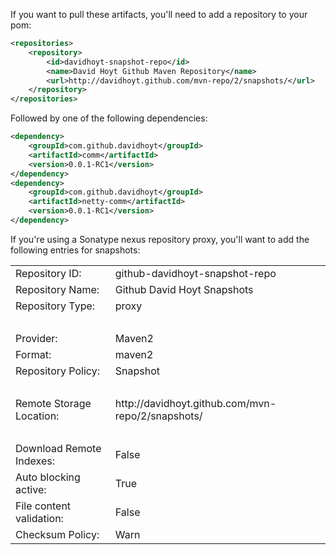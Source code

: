 If you want to pull these artifacts, you'll need to add a repository to your pom:

```xml
<repositories>
	<repository>
		<id>davidhoyt-snapshot-repo</id>
		<name>David Hoyt Github Maven Repository</name>
		<url>http://davidhoyt.github.com/mvn-repo/2/snapshots/</url>
	</repository>
</repositories>
```

Followed by one of the following dependencies:

```xml
<dependency>
	<groupId>com.github.davidhoyt</groupId>
	<artifactId>comm</artifactId>
	<version>0.0.1-RC1</version>
</dependency>
<dependency>
	<groupId>com.github.davidhoyt</groupId>
	<artifactId>netty-comm</artifactId>
	<version>0.0.1-RC1</version>
</dependency>
```

If you're using a Sonatype nexus repository proxy, you'll want to add the following entries for snapshots:

<table>
    <tr>
        <td>Repository ID:</td>
        <td>github-davidhoyt-snapshot-repo</td>
    </tr>
    <tr>
        <td>Repository Name:</td>
        <td>Github David Hoyt Snapshots</td>
    </tr>
    <tr>
        <td>Repository Type:</td>
        <td>proxy</td>
    </tr>
    <tr><td colspan="2"><br /></td></tr>
    <tr>
        <td>Provider:</td>
        <td>Maven2</td>
    </tr>
    <tr>
        <td>Format:</td>
        <td>maven2</td>
    </tr>
    <tr>
        <td>Repository Policy:</td>
        <td>Snapshot</td>
    </tr>
    <tr><td colspan="2"><br /></td></tr>
    <tr>
        <td>Remote Storage Location:</td>
        <td>http://davidhoyt.github.com/mvn-repo/2/snapshots/</td>
    </tr>
    <tr><td colspan="2"><br /></td></tr>
    <tr>
        <td>Download Remote Indexes:</td>
        <td>False</td>
    </tr>
    <tr>
        <td>Auto blocking active:</td>
        <td>True</td>
    </tr>
    <tr>
        <td>File content validation:</td>
        <td>False</td>
    </tr>
    <tr>
        <td>Checksum Policy:</td>
        <td>Warn</td>
    </tr>
</table>

